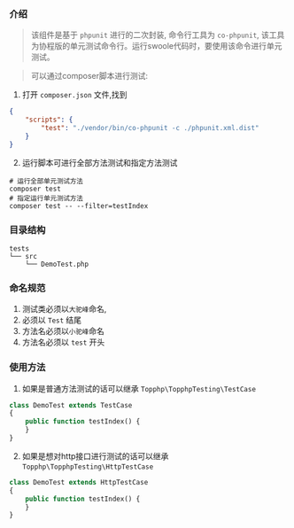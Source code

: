 ### 介绍

> 该组件是基于 `phpunit` 进行的二次封装, 命令行工具为 `co-phpunit`, 该工具为协程版的单元测试命令行。运行swoole代码时，要使用该命令进行单元测试。

> 可以通过composer脚本进行测试:

1. 打开 `composer.json` 文件,找到
```json
{
    "scripts": {
        "test": "./vendor/bin/co-phpunit -c ./phpunit.xml.dist"
    }
}
```
2. 运行脚本可进行全部方法测试和指定方法测试
  ```shell 
# 运行全部单元测试方法
composer test
# 指定运行单元测试方法
composer test -- --filter=testIndex
```

### 目录结构

```
tests
└── src
    └── DemoTest.php
```

### 命名规范

1. 测试类必须以`大驼峰`命名,
2. 必须以 `Test` 结尾
3. 方法名必须以`小驼峰`命名
4. 方法名必须以 `test` 开头

### 使用方法

1. 如果是普通方法测试的话可以继承 `Topphp\TopphpTesting\TestCase`
```php
class DemoTest extends TestCase
{
    public function testIndex() {
    }
}
```

2. 如果是想对http接口进行测试的话可以继承 `Topphp\TopphpTesting\HttpTestCase`

```php
class DemoTest extends HttpTestCase
{
    public function testIndex() {
    }
}
```
